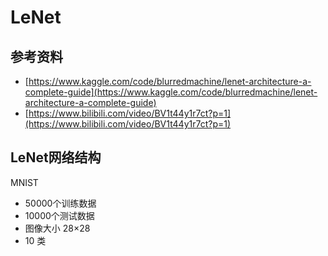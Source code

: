 # LeNet

## 参考资料

* [https://www.kaggle.com/code/blurredmachine/lenet-architecture-a-complete-guide](https://www.kaggle.com/code/blurredmachine/lenet-architecture-a-complete-guide)
* [https://www.bilibili.com/video/BV1t44y1r7ct?p=1](https://www.bilibili.com/video/BV1t44y1r7ct?p=1)



## LeNet网络结构



MNIST

* 50000个训练数据
* 10000个测试数据
* 图像大小 28×28
* 10 类

